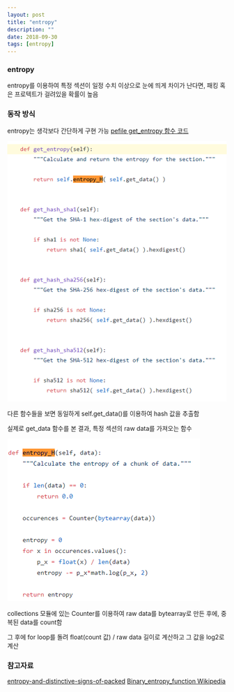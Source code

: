 ```yaml
---
layout: post
title: "entropy"
description: ""
date: 2018-09-30
tags: [entropy]
---
```


### entropy
entropy를 이용하여 특정 섹션이 일정 수치 이상으로 눈에 띄게 차이가 난다면, 패킹 혹은 프로텍트가 걸려있을 확률이 높음

### 동작 방식
entropy는 생각보다 간단하게 구현 가능 <a href="https://github.com/erocarrera/pefile/blob/master/pefile.py#L1126">pefile get_entropy 함수 코드</a>

![entropy](/assets/images/entropy/entropy-01.png)

다른 함수들을 보면 동일하게 self.get_data()를 이용하여 hash 값을 추출함

실제로 get_data 함수를 본 결과, 특정 섹션의 raw data를 가져오는 함수

![entropy](/assets/images/entropy/entropy-02.png)

collections 모듈에 있는 Counter를 이용하여 raw data를 bytearray로 만든 후에, 중복된 data를 count함

그 후에 for loop를 돌려 float(count 값) / raw data 길이로 계산하고 그 값을 log2로 계산

### 참고자료
<a href="http://n10info.blogspot.com/2014/06/entropy-and-distinctive-signs-of-packed.html">entropy-and-distinctive-signs-of-packed</a>
<a href="https://en.wikipedia.org/wiki/Binary_entropy_function">Binary_entropy_function Wikipedia</a>